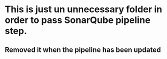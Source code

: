 # This is just un unnecessary folder in order to pass SonarQube pipeline step.

## Removed it when the pipeline has been updated
